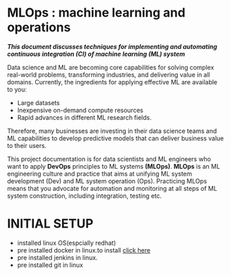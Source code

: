# MLOps : machine learning and operations
***This document discusses techniques for implementing and automating continuous integration (CI) of machine learning (ML) system***  

Data science and ML are becoming core capabilities for solving complex real-world problems, transforming industries, and delivering value in all domains. Currently, the ingredients for applying effective ML are available to you:
  * Large datasets
  * Inexpensive on-demand compute resources
  * Rapid advances in different ML research fields.

Therefore, many businesses are investing in their data science teams and ML capabilities to develop predictive models that can deliver business value to their users.

This project documentation is for data scientists and ML engineers who want to apply **DevOps** principles to ML systems **(MLOps)**. **MLOps** is an ML engineering culture and practice that aims at unifying ML system development (Dev) and ML system operation (Ops). Practicing MLOps means that you advocate for automation and monitoring at all steps of ML system construction, including integration, testing etc.

# INITIAL SETUP
 * installed linux OS(espcially redhat) 
 * pre installed docker in linux.to install [click here](https://docs.docker.com/engine/install/)
 * pre installed jenkins in linux.
 * pre installed git in linux 
